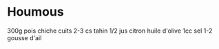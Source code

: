 # Houmous

300g pois chiche cuits
2-3 cs tahin
1/2 jus citron
huile d'olive
1cc sel
1-2 gousse d'ail
